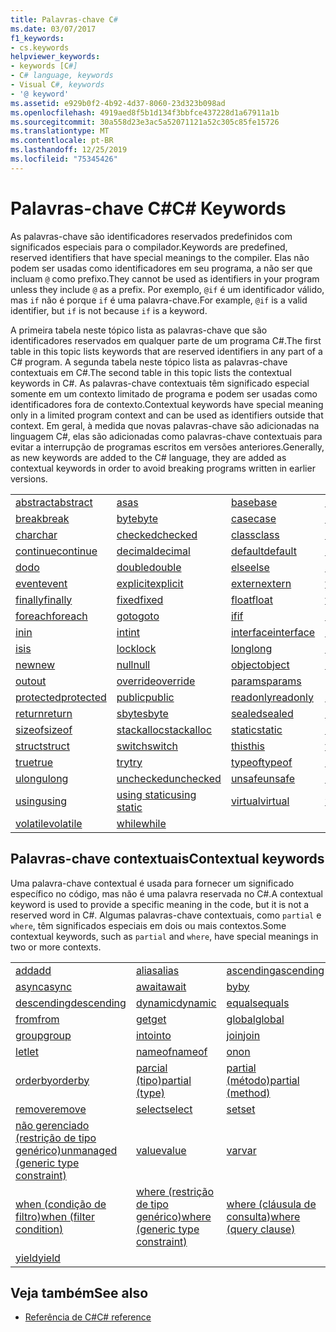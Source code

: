 ```yaml
---
title: Palavras-chave C#
ms.date: 03/07/2017
f1_keywords:
- cs.keywords
helpviewer_keywords:
- keywords [C#]
- C# language, keywords
- Visual C#, keywords
- '@ keyword'
ms.assetid: e929b0f2-4b92-4d37-8060-23d323b098ad
ms.openlocfilehash: 4919aed8f5b1d134f3bbfce437228d1a67911a1b
ms.sourcegitcommit: 30a558d23e3ac5a52071121a52c305c85fe15726
ms.translationtype: MT
ms.contentlocale: pt-BR
ms.lasthandoff: 12/25/2019
ms.locfileid: "75345426"
---
```

# <a name="c-keywords"></a><span data-ttu-id="2b7d3-102">Palavras-chave C#</span><span class="sxs-lookup"><span data-stu-id="2b7d3-102">C# Keywords</span></span>

<span data-ttu-id="2b7d3-103">As palavras-chave são identificadores reservados predefinidos com significados especiais para o compilador.</span><span class="sxs-lookup"><span data-stu-id="2b7d3-103">Keywords are predefined, reserved identifiers that have special meanings to the compiler.</span></span> <span data-ttu-id="2b7d3-104">Elas não podem ser usadas como identificadores em seu programa, a não ser que incluam `@` como prefixo.</span><span class="sxs-lookup"><span data-stu-id="2b7d3-104">They cannot be used as identifiers in your program unless they include `@` as a prefix.</span></span> <span data-ttu-id="2b7d3-105">Por exemplo, `@if` é um identificador válido, mas `if` não é porque `if` é uma palavra-chave.</span><span class="sxs-lookup"><span data-stu-id="2b7d3-105">For example, `@if` is a valid identifier, but `if` is not because `if` is a keyword.</span></span>  
  
 <span data-ttu-id="2b7d3-106">A primeira tabela neste tópico lista as palavras-chave que são identificadores reservados em qualquer parte de um programa C#.</span><span class="sxs-lookup"><span data-stu-id="2b7d3-106">The first table in this topic lists keywords that are reserved identifiers in any part of a C# program.</span></span> <span data-ttu-id="2b7d3-107">A segunda tabela neste tópico lista as palavras-chave contextuais em C#.</span><span class="sxs-lookup"><span data-stu-id="2b7d3-107">The second table in this topic lists the contextual keywords in C#.</span></span> <span data-ttu-id="2b7d3-108">As palavras-chave contextuais têm significado especial somente em um contexto limitado de programa e podem ser usadas como identificadores fora de contexto.</span><span class="sxs-lookup"><span data-stu-id="2b7d3-108">Contextual keywords have special meaning only in a limited program context and can be used as identifiers outside that context.</span></span> <span data-ttu-id="2b7d3-109">Em geral, à medida que novas palavras-chave são adicionadas na linguagem C#, elas são adicionadas como palavras-chave contextuais para evitar a interrupção de programas escritos em versões anteriores.</span><span class="sxs-lookup"><span data-stu-id="2b7d3-109">Generally, as new keywords are added to the C# language, they are added as contextual keywords in order to avoid breaking programs written in earlier versions.</span></span>  
  
|||||  
|---|---|---|---|  
|[<span data-ttu-id="2b7d3-110">abstract</span><span class="sxs-lookup"><span data-stu-id="2b7d3-110">abstract</span></span>](abstract.md)|[<span data-ttu-id="2b7d3-111">as</span><span class="sxs-lookup"><span data-stu-id="2b7d3-111">as</span></span>](../operators/type-testing-and-cast.md#as-operator)|[<span data-ttu-id="2b7d3-112">base</span><span class="sxs-lookup"><span data-stu-id="2b7d3-112">base</span></span>](base.md)|[<span data-ttu-id="2b7d3-113">bool</span><span class="sxs-lookup"><span data-stu-id="2b7d3-113">bool</span></span>](../builtin-types/bool.md)|  
|[<span data-ttu-id="2b7d3-114">break</span><span class="sxs-lookup"><span data-stu-id="2b7d3-114">break</span></span>](break.md)|[<span data-ttu-id="2b7d3-115">byte</span><span class="sxs-lookup"><span data-stu-id="2b7d3-115">byte</span></span>](../builtin-types/integral-numeric-types.md)|[<span data-ttu-id="2b7d3-116">case</span><span class="sxs-lookup"><span data-stu-id="2b7d3-116">case</span></span>](switch.md)|[<span data-ttu-id="2b7d3-117">catch</span><span class="sxs-lookup"><span data-stu-id="2b7d3-117">catch</span></span>](try-catch.md)|  
|[<span data-ttu-id="2b7d3-118">char</span><span class="sxs-lookup"><span data-stu-id="2b7d3-118">char</span></span>](../builtin-types/char.md)|[<span data-ttu-id="2b7d3-119">checked</span><span class="sxs-lookup"><span data-stu-id="2b7d3-119">checked</span></span>](checked.md)|[<span data-ttu-id="2b7d3-120">class</span><span class="sxs-lookup"><span data-stu-id="2b7d3-120">class</span></span>](class.md)|[<span data-ttu-id="2b7d3-121">const</span><span class="sxs-lookup"><span data-stu-id="2b7d3-121">const</span></span>](const.md)|  
|[<span data-ttu-id="2b7d3-122">continue</span><span class="sxs-lookup"><span data-stu-id="2b7d3-122">continue</span></span>](continue.md)|[<span data-ttu-id="2b7d3-123">decimal</span><span class="sxs-lookup"><span data-stu-id="2b7d3-123">decimal</span></span>](../builtin-types/floating-point-numeric-types.md)|[<span data-ttu-id="2b7d3-124">default</span><span class="sxs-lookup"><span data-stu-id="2b7d3-124">default</span></span>](default.md)|[<span data-ttu-id="2b7d3-125">delegate</span><span class="sxs-lookup"><span data-stu-id="2b7d3-125">delegate</span></span>](../builtin-types/reference-types.md)|  
|[<span data-ttu-id="2b7d3-126">do</span><span class="sxs-lookup"><span data-stu-id="2b7d3-126">do</span></span>](do.md)|[<span data-ttu-id="2b7d3-127">double</span><span class="sxs-lookup"><span data-stu-id="2b7d3-127">double</span></span>](../builtin-types/floating-point-numeric-types.md)|[<span data-ttu-id="2b7d3-128">else</span><span class="sxs-lookup"><span data-stu-id="2b7d3-128">else</span></span>](if-else.md)|[<span data-ttu-id="2b7d3-129">enum</span><span class="sxs-lookup"><span data-stu-id="2b7d3-129">enum</span></span>](../builtin-types/enum.md)|  
|[<span data-ttu-id="2b7d3-130">event</span><span class="sxs-lookup"><span data-stu-id="2b7d3-130">event</span></span>](event.md)|[<span data-ttu-id="2b7d3-131">explicit</span><span class="sxs-lookup"><span data-stu-id="2b7d3-131">explicit</span></span>](../operators/user-defined-conversion-operators.md)|[<span data-ttu-id="2b7d3-132">extern</span><span class="sxs-lookup"><span data-stu-id="2b7d3-132">extern</span></span>](extern.md)|[<span data-ttu-id="2b7d3-133">false</span><span class="sxs-lookup"><span data-stu-id="2b7d3-133">false</span></span>](../builtin-types/bool.md)|  
|[<span data-ttu-id="2b7d3-134">finally</span><span class="sxs-lookup"><span data-stu-id="2b7d3-134">finally</span></span>](try-finally.md)|[<span data-ttu-id="2b7d3-135">fixed</span><span class="sxs-lookup"><span data-stu-id="2b7d3-135">fixed</span></span>](fixed-statement.md)|[<span data-ttu-id="2b7d3-136">float</span><span class="sxs-lookup"><span data-stu-id="2b7d3-136">float</span></span>](../builtin-types/floating-point-numeric-types.md)|[<span data-ttu-id="2b7d3-137">for</span><span class="sxs-lookup"><span data-stu-id="2b7d3-137">for</span></span>](for.md)|  
|[<span data-ttu-id="2b7d3-138">foreach</span><span class="sxs-lookup"><span data-stu-id="2b7d3-138">foreach</span></span>](foreach-in.md)|[<span data-ttu-id="2b7d3-139">goto</span><span class="sxs-lookup"><span data-stu-id="2b7d3-139">goto</span></span>](goto.md)|[<span data-ttu-id="2b7d3-140">if</span><span class="sxs-lookup"><span data-stu-id="2b7d3-140">if</span></span>](if-else.md)|[<span data-ttu-id="2b7d3-141">implicit</span><span class="sxs-lookup"><span data-stu-id="2b7d3-141">implicit</span></span>](../operators/user-defined-conversion-operators.md)|  
|[<span data-ttu-id="2b7d3-142">in</span><span class="sxs-lookup"><span data-stu-id="2b7d3-142">in</span></span>](in.md)|[<span data-ttu-id="2b7d3-143">int</span><span class="sxs-lookup"><span data-stu-id="2b7d3-143">int</span></span>](../builtin-types/integral-numeric-types.md)|[<span data-ttu-id="2b7d3-144">interface</span><span class="sxs-lookup"><span data-stu-id="2b7d3-144">interface</span></span>](interface.md)|[<span data-ttu-id="2b7d3-145">internal</span><span class="sxs-lookup"><span data-stu-id="2b7d3-145">internal</span></span>](internal.md)|
|[<span data-ttu-id="2b7d3-146">is</span><span class="sxs-lookup"><span data-stu-id="2b7d3-146">is</span></span>](is.md)|[<span data-ttu-id="2b7d3-147">lock</span><span class="sxs-lookup"><span data-stu-id="2b7d3-147">lock</span></span>](lock-statement.md)|[<span data-ttu-id="2b7d3-148">long</span><span class="sxs-lookup"><span data-stu-id="2b7d3-148">long</span></span>](../builtin-types/integral-numeric-types.md)|[<span data-ttu-id="2b7d3-149">namespace</span><span class="sxs-lookup"><span data-stu-id="2b7d3-149">namespace</span></span>](namespace.md)|
|[<span data-ttu-id="2b7d3-150">new</span><span class="sxs-lookup"><span data-stu-id="2b7d3-150">new</span></span>](../operators/new-operator.md)|[<span data-ttu-id="2b7d3-151">null</span><span class="sxs-lookup"><span data-stu-id="2b7d3-151">null</span></span>](null.md)|[<span data-ttu-id="2b7d3-152">object</span><span class="sxs-lookup"><span data-stu-id="2b7d3-152">object</span></span>](../builtin-types/reference-types.md)|[<span data-ttu-id="2b7d3-153">operator</span><span class="sxs-lookup"><span data-stu-id="2b7d3-153">operator</span></span>](../operators/operator-overloading.md)|
|[<span data-ttu-id="2b7d3-154">out</span><span class="sxs-lookup"><span data-stu-id="2b7d3-154">out</span></span>](out.md)|[<span data-ttu-id="2b7d3-155">override</span><span class="sxs-lookup"><span data-stu-id="2b7d3-155">override</span></span>](override.md)|[<span data-ttu-id="2b7d3-156">params</span><span class="sxs-lookup"><span data-stu-id="2b7d3-156">params</span></span>](params.md)|[<span data-ttu-id="2b7d3-157">private</span><span class="sxs-lookup"><span data-stu-id="2b7d3-157">private</span></span>](private.md)|
|[<span data-ttu-id="2b7d3-158">protected</span><span class="sxs-lookup"><span data-stu-id="2b7d3-158">protected</span></span>](protected.md)|[<span data-ttu-id="2b7d3-159">public</span><span class="sxs-lookup"><span data-stu-id="2b7d3-159">public</span></span>](public.md)|[<span data-ttu-id="2b7d3-160">readonly</span><span class="sxs-lookup"><span data-stu-id="2b7d3-160">readonly</span></span>](readonly.md)|[<span data-ttu-id="2b7d3-161">ref</span><span class="sxs-lookup"><span data-stu-id="2b7d3-161">ref</span></span>](ref.md)|
|[<span data-ttu-id="2b7d3-162">return</span><span class="sxs-lookup"><span data-stu-id="2b7d3-162">return</span></span>](return.md)|[<span data-ttu-id="2b7d3-163">sbyte</span><span class="sxs-lookup"><span data-stu-id="2b7d3-163">sbyte</span></span>](../builtin-types/integral-numeric-types.md)|[<span data-ttu-id="2b7d3-164">sealed</span><span class="sxs-lookup"><span data-stu-id="2b7d3-164">sealed</span></span>](sealed.md)|[<span data-ttu-id="2b7d3-165">short</span><span class="sxs-lookup"><span data-stu-id="2b7d3-165">short</span></span>](../builtin-types/integral-numeric-types.md)||
[<span data-ttu-id="2b7d3-166">sizeof</span><span class="sxs-lookup"><span data-stu-id="2b7d3-166">sizeof</span></span>](../operators/sizeof.md)|[<span data-ttu-id="2b7d3-167">stackalloc</span><span class="sxs-lookup"><span data-stu-id="2b7d3-167">stackalloc</span></span>](../operators/stackalloc.md)|[<span data-ttu-id="2b7d3-168">static</span><span class="sxs-lookup"><span data-stu-id="2b7d3-168">static</span></span>](static.md)|[<span data-ttu-id="2b7d3-169">string</span><span class="sxs-lookup"><span data-stu-id="2b7d3-169">string</span></span>](../builtin-types/reference-types.md)|
|[<span data-ttu-id="2b7d3-170">struct</span><span class="sxs-lookup"><span data-stu-id="2b7d3-170">struct</span></span>](struct.md)|[<span data-ttu-id="2b7d3-171">switch</span><span class="sxs-lookup"><span data-stu-id="2b7d3-171">switch</span></span>](switch.md)|[<span data-ttu-id="2b7d3-172">this</span><span class="sxs-lookup"><span data-stu-id="2b7d3-172">this</span></span>](this.md)|[<span data-ttu-id="2b7d3-173">throw</span><span class="sxs-lookup"><span data-stu-id="2b7d3-173">throw</span></span>](throw.md)|
|[<span data-ttu-id="2b7d3-174">true</span><span class="sxs-lookup"><span data-stu-id="2b7d3-174">true</span></span>](../builtin-types/bool.md)|[<span data-ttu-id="2b7d3-175">try</span><span class="sxs-lookup"><span data-stu-id="2b7d3-175">try</span></span>](try-catch.md)|[<span data-ttu-id="2b7d3-176">typeof</span><span class="sxs-lookup"><span data-stu-id="2b7d3-176">typeof</span></span>](../operators/type-testing-and-cast.md#typeof-operator)|[<span data-ttu-id="2b7d3-177">uint</span><span class="sxs-lookup"><span data-stu-id="2b7d3-177">uint</span></span>](../builtin-types/integral-numeric-types.md)|
|[<span data-ttu-id="2b7d3-178">ulong</span><span class="sxs-lookup"><span data-stu-id="2b7d3-178">ulong</span></span>](../builtin-types/integral-numeric-types.md)|[<span data-ttu-id="2b7d3-179">unchecked</span><span class="sxs-lookup"><span data-stu-id="2b7d3-179">unchecked</span></span>](unchecked.md)|[<span data-ttu-id="2b7d3-180">unsafe</span><span class="sxs-lookup"><span data-stu-id="2b7d3-180">unsafe</span></span>](unsafe.md)|[<span data-ttu-id="2b7d3-181">ushort</span><span class="sxs-lookup"><span data-stu-id="2b7d3-181">ushort</span></span>](../builtin-types/integral-numeric-types.md)|
|[<span data-ttu-id="2b7d3-182">using</span><span class="sxs-lookup"><span data-stu-id="2b7d3-182">using</span></span>](using.md)|[<span data-ttu-id="2b7d3-183">using static</span><span class="sxs-lookup"><span data-stu-id="2b7d3-183">using static</span></span>](using-static.md)|[<span data-ttu-id="2b7d3-184">virtual</span><span class="sxs-lookup"><span data-stu-id="2b7d3-184">virtual</span></span>](virtual.md)|[<span data-ttu-id="2b7d3-185">void</span><span class="sxs-lookup"><span data-stu-id="2b7d3-185">void</span></span>](void.md)|
|[<span data-ttu-id="2b7d3-186">volatile</span><span class="sxs-lookup"><span data-stu-id="2b7d3-186">volatile</span></span>](volatile.md)|[<span data-ttu-id="2b7d3-187">while</span><span class="sxs-lookup"><span data-stu-id="2b7d3-187">while</span></span>](while.md)|

## <a name="contextual-keywords"></a><span data-ttu-id="2b7d3-188">Palavras-chave contextuais</span><span class="sxs-lookup"><span data-stu-id="2b7d3-188">Contextual keywords</span></span>

 <span data-ttu-id="2b7d3-189">Uma palavra-chave contextual é usada para fornecer um significado específico no código, mas não é uma palavra reservada no C#.</span><span class="sxs-lookup"><span data-stu-id="2b7d3-189">A contextual keyword is used to provide a specific meaning in the code, but it is not a reserved word in C#.</span></span> <span data-ttu-id="2b7d3-190">Algumas palavras-chave contextuais, como `partial` e `where`, têm significados especiais em dois ou mais contextos.</span><span class="sxs-lookup"><span data-stu-id="2b7d3-190">Some contextual keywords, such as `partial` and `where`, have special meanings in two or more contexts.</span></span>  
  
||||  
|---|---|---|  
|[<span data-ttu-id="2b7d3-191">add</span><span class="sxs-lookup"><span data-stu-id="2b7d3-191">add</span></span>](add.md)|[<span data-ttu-id="2b7d3-192">alias</span><span class="sxs-lookup"><span data-stu-id="2b7d3-192">alias</span></span>](extern-alias.md)|[<span data-ttu-id="2b7d3-193">ascending</span><span class="sxs-lookup"><span data-stu-id="2b7d3-193">ascending</span></span>](ascending.md)|
|[<span data-ttu-id="2b7d3-194">async</span><span class="sxs-lookup"><span data-stu-id="2b7d3-194">async</span></span>](async.md)|[<span data-ttu-id="2b7d3-195">await</span><span class="sxs-lookup"><span data-stu-id="2b7d3-195">await</span></span>](../operators/await.md)|[<span data-ttu-id="2b7d3-196">by</span><span class="sxs-lookup"><span data-stu-id="2b7d3-196">by</span></span>](by.md)|
|[<span data-ttu-id="2b7d3-197">descending</span><span class="sxs-lookup"><span data-stu-id="2b7d3-197">descending</span></span>](descending.md)|[<span data-ttu-id="2b7d3-198">dynamic</span><span class="sxs-lookup"><span data-stu-id="2b7d3-198">dynamic</span></span>](../builtin-types/reference-types.md)|[<span data-ttu-id="2b7d3-199">equals</span><span class="sxs-lookup"><span data-stu-id="2b7d3-199">equals</span></span>](equals.md)|
|[<span data-ttu-id="2b7d3-200">from</span><span class="sxs-lookup"><span data-stu-id="2b7d3-200">from</span></span>](from-clause.md)|[<span data-ttu-id="2b7d3-201">get</span><span class="sxs-lookup"><span data-stu-id="2b7d3-201">get</span></span>](get.md)|[<span data-ttu-id="2b7d3-202">global</span><span class="sxs-lookup"><span data-stu-id="2b7d3-202">global</span></span>](../operators/namespace-alias-qualifier.md)|
|[<span data-ttu-id="2b7d3-203">group</span><span class="sxs-lookup"><span data-stu-id="2b7d3-203">group</span></span>](group-clause.md)|[<span data-ttu-id="2b7d3-204">into</span><span class="sxs-lookup"><span data-stu-id="2b7d3-204">into</span></span>](into.md)|[<span data-ttu-id="2b7d3-205">join</span><span class="sxs-lookup"><span data-stu-id="2b7d3-205">join</span></span>](join-clause.md)|
|[<span data-ttu-id="2b7d3-206">let</span><span class="sxs-lookup"><span data-stu-id="2b7d3-206">let</span></span>](let-clause.md)|[<span data-ttu-id="2b7d3-207">nameof</span><span class="sxs-lookup"><span data-stu-id="2b7d3-207">nameof</span></span>](../operators/nameof.md)|[<span data-ttu-id="2b7d3-208">on</span><span class="sxs-lookup"><span data-stu-id="2b7d3-208">on</span></span>](on.md)|
|[<span data-ttu-id="2b7d3-209">orderby</span><span class="sxs-lookup"><span data-stu-id="2b7d3-209">orderby</span></span>](orderby-clause.md)|[<span data-ttu-id="2b7d3-210">parcial (tipo)</span><span class="sxs-lookup"><span data-stu-id="2b7d3-210">partial (type)</span></span>](partial-type.md)|[<span data-ttu-id="2b7d3-211">partial (método)</span><span class="sxs-lookup"><span data-stu-id="2b7d3-211">partial (method)</span></span>](partial-method.md)|
|[<span data-ttu-id="2b7d3-212">remove</span><span class="sxs-lookup"><span data-stu-id="2b7d3-212">remove</span></span>](remove.md)|[<span data-ttu-id="2b7d3-213">select</span><span class="sxs-lookup"><span data-stu-id="2b7d3-213">select</span></span>](select-clause.md)|[<span data-ttu-id="2b7d3-214">set</span><span class="sxs-lookup"><span data-stu-id="2b7d3-214">set</span></span>](set.md)|
|[<span data-ttu-id="2b7d3-215">não gerenciado (restrição de tipo genérico)</span><span class="sxs-lookup"><span data-stu-id="2b7d3-215">unmanaged (generic type constraint)</span></span>](where-generic-type-constraint.md)|[<span data-ttu-id="2b7d3-216">value</span><span class="sxs-lookup"><span data-stu-id="2b7d3-216">value</span></span>](value.md)|[<span data-ttu-id="2b7d3-217">var</span><span class="sxs-lookup"><span data-stu-id="2b7d3-217">var</span></span>](var.md)|
|[<span data-ttu-id="2b7d3-218">when (condição de filtro)</span><span class="sxs-lookup"><span data-stu-id="2b7d3-218">when (filter condition)</span></span>](when.md)|[<span data-ttu-id="2b7d3-219">where (restrição de tipo genérico)</span><span class="sxs-lookup"><span data-stu-id="2b7d3-219">where (generic type constraint)</span></span>](where-generic-type-constraint.md)|[<span data-ttu-id="2b7d3-220">where (cláusula de consulta)</span><span class="sxs-lookup"><span data-stu-id="2b7d3-220">where (query clause)</span></span>](where-clause.md)|
|[<span data-ttu-id="2b7d3-221">yield</span><span class="sxs-lookup"><span data-stu-id="2b7d3-221">yield</span></span>](yield.md)| | |
  
## <a name="see-also"></a><span data-ttu-id="2b7d3-222">Veja também</span><span class="sxs-lookup"><span data-stu-id="2b7d3-222">See also</span></span>

- [<span data-ttu-id="2b7d3-223">Referência de C#</span><span class="sxs-lookup"><span data-stu-id="2b7d3-223">C# reference</span></span>](../index.md)

